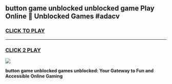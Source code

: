 
## button game unblocked unblocked game Play Online 👋 Unblocked Games #adacv
<h3>
<a href="https://premium.freeplayer.one?title=button_game_unblocked&ref=21F">CLICK TO PLAY</a></h3>
<hr>

<h3>
<a href="https://premium.freeplayer.one?title=button_game_unblocked&ref=21F">CLICK 2 PLAY</a>
  
</h3>

<a href="https://premium.freeplayer.one?title=button_game_unblocked&ref=21F/"><img src="https://clearcache.store/games.png"></a>


**button game unblocked games unblocked: Your Gateway to Fun and Accessible Online Gaming**
